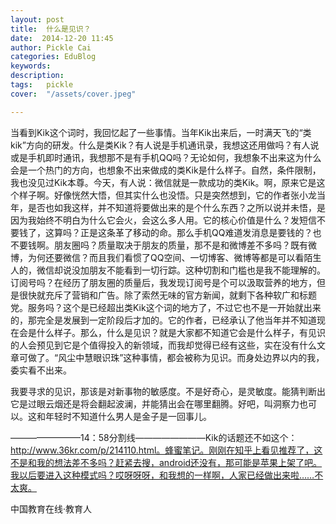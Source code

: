 ```yaml
---
layout: post  
title:  什么是见识？  
date:  2014-12-20 11:45  
author: Pickle Cai  
categories: EduBlog  
keywords: 
description:   
tags:	pickle   
cover:  "/assets/cover.jpeg"  

---  
```

    
当看到Kik这个词时，我回忆起了一些事情。当年Kik出来后，一时满天飞的“类kik”方向的研发。什么是类Kik？有人说是手机通讯录，我想这还用做吗？有人说或是手机即时通讯，我想那不是有手机QQ吗？无论如何，我想象不出来这为什么会是一个热门的方向，也想象不出来做成的类Kik是什么样子。自然，条件限制，我也没见过Kik本尊。今天，有人说：微信就是一款成功的类Kik。啊，原来它是这个样子啊。好像恍然大悟，但其实什么也没悟。只是突然想到，它的作者张小龙当年，是否也如我这样，并不知道将要做出来的是个什么东西？之所以说并未悟，是因为我始终不明白为什么它会火，会这么多人用。它的核心价值是什么？发短信不要钱了，这算吗？正是这条革了移动的命。那么手机QQ难道发消息是要钱的？也不要钱啊。朋友圈吗？质量取决于朋友的质量，那不是和微博差不多吗？既有微博，为何还要微信？而且我们看惯了QQ空间、一切博客、微博等都是可以看陌生人的，微信却说没加朋友不能看到一切行踪。这种切割和门槛也是我不能理解的。订阅号吗？在经历了朋友圈的质量后，我发现订阅号是个可以汲取营养的地方，但是很快就充斥了营销和广告。除了索然无味的官方新闻，就剩下各种软广和标题党。服务吗？这个是已经超出类Kik这个词的地方了，不过它也不是一开始就出来的，那完全是发展到一定阶段后才加的。它的作者，已经承认了他当年并不知道现在会是什么样子。那么，什么是见识？就是大家都不知道它会是什么样子，有见识的人会预见到它是个值得投入的新领域，而我却觉得已经有这些，实在没有什么文章可做了。“风尘中慧眼识珠”这种事情，都会被称为见识。而身处边界以内的我，委实看不出来。

我要寻求的见识，那该是对新事物的敏感度。不是好奇心，是灵敏度。能猜判断出它是过眼云烟还是将会翻起波澜，并能猜出会在哪里翻腾。好吧，叫洞察力也可以。这和年轻时不知道什么男人是金子是一回事儿。

————————14：58分割线————————Kik的话题还不如这个：http://www.36kr.com/p/214110.html。蜂蜜笔记。刚刚在知乎上看见推荐了，这不是和我的想法差不多吗？赶紧去搜，android还没有，那可能是苹果上架了吧。我以后要进入这种模式吗？哎呀呀呀，和我想的一样啊，人家已经做出来啦……不太爽。

		    
 中国教育在线·教育人

